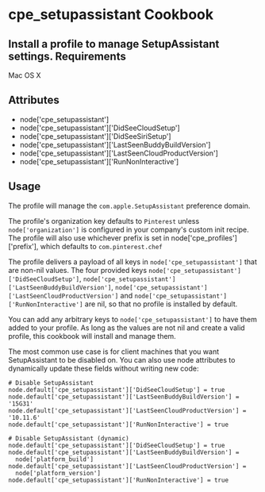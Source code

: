 cpe_setupassistant Cookbook
=========================
Install a profile to manage SetupAssistant settings.
Requirements
------------
Mac OS X

Attributes
----------
* node['cpe_setupassistant']
* node['cpe_setupassistant']['DidSeeCloudSetup']
* node['cpe_setupassistant']['DidSeeSiriSetup']
* node['cpe_setupassistant']['LastSeenBuddyBuildVersion']
* node['cpe_setupassistant']['LastSeenCloudProductVersion']
* node['cpe_setupassistant']['RunNonInteractive']

Usage
-----
The profile will manage the `com.apple.SetupAssistant` preference domain.

The profile's organization key defaults to `Pinterest` unless `node['organization']` is
configured in your company's custom init recipe. The profile will also use
whichever prefix is set in node['cpe_profiles']['prefix'], which defaults to `com.pinterest.chef`

The profile delivers a payload of all keys in `node['cpe_setupassistant']` that are non-nil values.  The four provided keys `node['cpe_setupassistant']['DidSeeCloudSetup']`, `node['cpe_setupassistant']['LastSeenBuddyBuildVersion']`, `node['cpe_setupassistant']['LastSeenCloudProductVersion']` and `node['cpe_setupassistant']['RunNonInteractive']` are nil, so that no profile is installed by default.

You can add any arbitrary keys to `node['cpe_setupassistant']` to have them added to your profile.  As long as the values are not nil and create a valid profile, this cookbook will install and manage them.

The most common use case is for client machines that you want SetupAssistant to be disabled on. You can also use node attributes to dynamically update these fields without writing new code:

    # Disable SetupAssistant
    node.default['cpe_setupassistant']['DidSeeCloudSetup'] = true
    node.default['cpe_setupassistant']['LastSeenBuddyBuildVersion'] = '15G31'
    node.default['cpe_setupassistant']['LastSeenCloudProductVersion'] = '10.11.6'
    node.default['cpe_setupassistant']['RunNonInteractive'] = true

    # Disable SetupAssistant (dynamic)
    node.default['cpe_setupassistant']['DidSeeCloudSetup'] = true
    node.default['cpe_setupassistant']['LastSeenBuddyBuildVersion'] =
      node['platform_build']
    node.default['cpe_setupassistant']['LastSeenCloudProductVersion'] =
      node['platform_version']
    node.default['cpe_setupassistant']['RunNonInteractive'] = true

